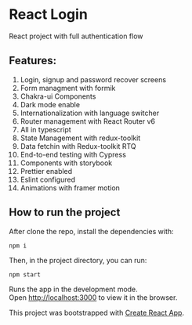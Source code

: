 # React Login

React project with full authentication flow

## Features:

1. Login, signup and password recover screens
2. Form managment with formik
3. Chakra-ui Components
4. Dark mode enable
5. Internationalization with language switcher
6. Router management with React Router v6
7. All in typescript
8. State Management with redux-toolkit
9. Data fetchin with Redux-toolkit RTQ
10. End-to-end testing with Cypress
11. Components with storybook
12. Prettier enabled
13. Eslint configured
14. Animations with framer motion


## How to run the project

After clone the repo, install the dependencies with:

`npm i`

Then, in the project directory, you can run:

`npm start`

Runs the app in the development mode.<br /> Open
[http://localhost:3000](http://localhost:3000) to view it in the browser.

This project was bootstrapped with
[Create React App](https://github.com/facebook/create-react-app).
